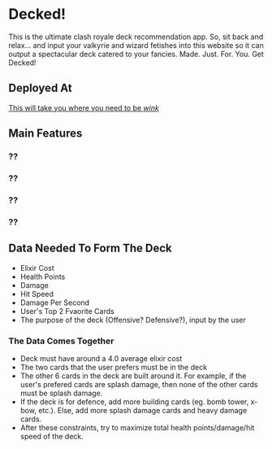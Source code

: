 # Decked!

This is the ultimate clash royale deck recommendation app. So, sit back and relax... and input your valkyrie and wizard fetishes into this website so it can output a spectacular deck catered to your fancies. Made. Just. For. You. Get Decked! 

## Deployed At

<a href="https://playful-kitsune-644c6b.netlify.app">This will take you where you need to be *wink*</a>

## Main Features

### ??

### ??

### ??

### ??

## Data Needed To Form The Deck

- Elixir Cost
- Health Points
- Damage
- Hit Speed
- Damage Per Second
- User's Top 2 Fvaorite Cards
- The purpose of the deck (Offensive? Defensive?), input by the user

### The Data Comes Together

- Deck must have around a 4.0 average elixir cost
- The two cards that the user prefers must be in the deck
- The other 6 cards in the deck are built around it. For example, if the user's prefered cards are splash damage, then none of the other cards must be splash damage. 
- If the deck is for defence, add more building cards (eg. bomb tower, x-bow, etc.). Else, add more splash damage cards and heavy damage cards.
- After these constraints, try to maximize total health points/damage/hit speed of the deck.
